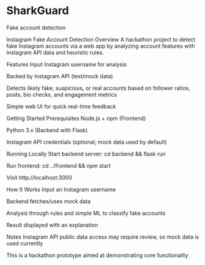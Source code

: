 # SharkGuard
Fake account detection

Instagram Fake Account Detection
Overview
A hackathon project to detect fake Instagram accounts via a web app by analyzing account features with Instagram API data and heuristic rules.

Features
Input Instagram username for analysis

Backed by Instagram API (test/mock data)

Detects likely fake, suspicious, or real accounts based on follower ratios, posts, bio checks, and engagement metrics

Simple web UI for quick real-time feedback

Getting Started
Prerequisites
Node.js + npm (Frontend)

Python 3.x (Backend with Flask)

Instagram API credentials (optional; mock data used by default)

Running Locally
Start backend server: cd backend && flask run

Run frontend: cd ../frontend && npm start

Visit http://localhost:3000

How It Works
Input an Instagram username

Backend fetches/uses mock data

Analysis through rules and simple ML to classify fake accounts

Result displayed with an explanation

Notes
Instagram API public data access may require review, so mock data is used currently

This is a hackathon prototype aimed at demonstrating core functionality
